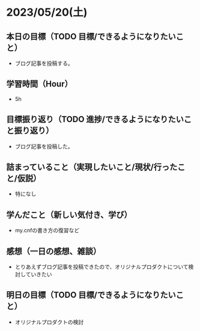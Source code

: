 
# 2023/05/20(土)

## 本日の目標（TODO 目標/できるようになりたいこと）

- ブログ記事を投稿する。

## 学習時間（Hour）

- 5h

## 目標振り返り（TODO 進捗/できるようになりたいこと振り返り）

- ブログ記事を投稿した。

## 詰まっていること（実現したいこと/現状/行ったこと/仮説）

- 特になし

## 学んだこと（新しい気付き、学び）

- my.cnfの書き方の復習など

## 感想（一日の感想、雑談）

- とりあえずブログ記事を投稿できたので、オリジナルプロダクトについて検討していきたい

## 明日の目標（TODO 目標/できるようになりたいこと）

- オリジナルプロダクトの検討
